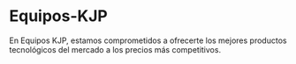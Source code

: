 # Equipos-KJP
En Equipos KJP, estamos comprometidos a ofrecerte los mejores productos tecnológicos del mercado a los precios más competitivos.
